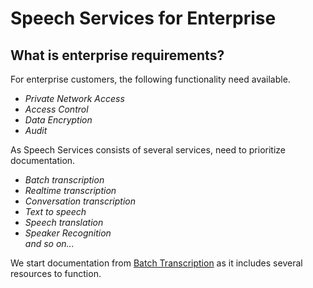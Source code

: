 <h1>Speech Services for Enterprise</h1>
<h2>What is enterprise requirements?</h2>
For enterprise customers, the following functionality need available.
<i><ul>
  <li>Private Network Access</li>
  <li>Access Control</li>
  <li>Data Encryption</li>
  <li>Audit</li>
</ul></i>

As Speech Services consists of several services, need to prioritize documentation.

<i><ul>
  <li>Batch transcription</li>
  <li>Realtime transcription</li>
  <li>Conversation transcription</li>
  <li>Text to speech</li>
  <li>Speech translation</li>
  <li>Speaker Recognition</li>
  and so on...
</ul></i>

We start documentation from [Batch Transcription](\BatchTranscription\BatchTranscription.md) as it includes several resources to function.


